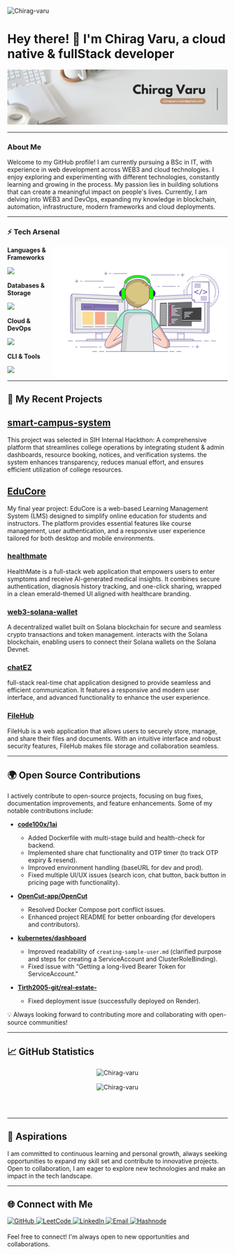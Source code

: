 <!--- <p align="left"> <img src="https://komarev.com/ghpvc/?username=Chirag-varu&label=Profile%20views&color=0e75b6&style=flat" alt="Chirag-varu" /> </p> --->

<p align="left">
  <img src="https://komarev.com/ghpvc/?username=Chirag-varu&label=Profile%20views&color=0e75b6&style=flat" alt="Chirag-varu" />
</p>

# Hey there! 👋 I'm Chirag Varu, a cloud native & fullStack developer
![MasterHead](1744521015186.jpg)

---
### About Me

Welcome to my GitHub profile! I am currently pursuing a BSc in IT, with experience in web development across WEB3 and cloud technologies. I enjoy exploring and experimenting with different technologies, constantly learning and growing in the process. My passion lies in building solutions that can create a meaningful impact on people's lives. Currently, I am delving into WEB3 and DevOps, expanding my knowledge in blockchain, automation, infrastructure, modern frameworks and cloud deployments.

---
<h3>⚡ Tech Arsenal</h3>

<img align="right" alt="Coding" width="400" src="https://raw.githubusercontent.com/devSouvik/devSouvik/master/gif3.gif">

<div align="left">

**Languages & Frameworks**  
<p>
  <img src="https://skillicons.dev/icons?i=js,ts,react,nextjs,redux,nestjs,nodejs,express,python,vite,tailwind,kafka&perline=8" />
</p>

**Databases & Storage**  
<p> 
  <img src="https://skillicons.dev/icons?i=postgresql,mongodb,redis,supabase,prisma,mysql&perline=7" /> 
</p>

**Cloud & DevOps**  
<p>
  <img src="https://skillicons.dev/icons?i=aws,vercel,cloudflare,docker,kubernetes,git,github,postman,figma&perline=8" />
</p>

**CLI & Tools**  
<p>
  <img src="https://skillicons.dev/icons?i=linux,bash,powershell,vscode&perline=8" />
</p>

</div>

---
## 🚀 My Recent Projects 

## **[smart-campus-system](https://github.com/Chirag-varu/smart-campus-system)**
This project was selected in SIH Internal Hackthon: A comprehensive platform that streamlines college operations by integrating student & admin dashboards, resource booking, notices, and verification systems. the system enhances transparency, reduces manual effort, and ensures efficient utilization of college resources. 

## **[EduCore](https://github.com/Chirag-varu/EduCore)**
My final year project: EduCore is a web-based Learning Management System (LMS) designed to simplify online education for students and instructors. The platform provides essential features like course management, user authentication, and a responsive user experience tailored for both desktop and mobile environments. 

### **[healthmate](https://github.com/Chirag-varu/healthmate)**
HealthMate is a full-stack web application that empowers users to enter symptoms and receive AI-generated medical insights. It combines secure authentication, diagnosis history tracking, and one-click sharing, wrapped in a clean emerald-themed UI aligned with healthcare branding. 

### **[web3-solana-wallet](https://github.com/Chirag-varu/web3-solana-wallet)**
A decentralized wallet built on Solana blockchain for secure and seamless crypto transactions and token management. interacts with the Solana blockchain, enabling users to connect their Solana wallets on the Solana Devnet. 

### **[chatEZ](https://github.com/Chirag-varu/chatEZ)**
full-stack real-time chat application designed to provide seamless and efficient communication. It features a responsive and modern user interface, and advanced functionality to enhance the user experience. 

### **[FileHub](https://github.com/Chirag-varu/filehub)**
FileHub is a web application that allows users to securely store, manage, and share their files and documents. With an intuitive interface and robust security features, FileHub makes file storage and collaboration seamless. 

---
## 🌍 Open Source Contributions

I actively contribute to open-source projects, focusing on bug fixes, documentation improvements, and feature enhancements. Some of my notable contributions include:

- **[code100x/1ai](https://github.com/code100x/1ai)**
  - Added Dockerfile with multi-stage build and health-check for backend.  
  - Implemented share chat functionality and OTP timer (to track OTP expiry & resend).  
  - Improved environment handling (baseURL for dev and prod).  
  - Fixed multiple UI/UX issues (search icon, chat button, back button in pricing page with functionality).  

- **[OpenCut-app/OpenCut](https://github.com/OpenCut-app/OpenCut)**  
  - Resolved Docker Compose port conflict issues.  
  - Enhanced project README for better onboarding (for developers and contributors).  

- **[kubernetes/dashboard](https://github.com/kubernetes/dashboard)**  
  - Improved readability of `creating-sample-user.md` (clarified purpose and steps for creating a ServiceAccount and ClusterRoleBinding).  
  - Fixed issue with “Getting a long-lived Bearer Token for ServiceAccount.”  

- **[Tirth2005-git/real-estate-](https://github.com/Tirth2005-git/real-estate-)**  
  - Fixed deployment issue (successfully deployed on Render).  

💡 Always looking forward to contributing more and collaborating with open-source communities!

---
## 📈 GitHub Statistics
<p align="center">
    <img align="center" src="https://github-readme-stats.vercel.app/api?username=Chirag-varu&theme=github_dark&show_icons=true&locale=en" alt="Chirag-varu" />
</p>
<p align="center">
    <img align="center" src="https://github-readme-streak-stats.herokuapp.com/?user=Chirag-varu&theme=github-dark-blue" alt="Chirag-varu" />
</p>
<br><br>

---
## 🚀 Aspirations
I am committed to continuous learning and personal growth, always seeking opportunities to expand my skill set and contribute to innovative projects. Open to collaboration, I am eager to explore new technologies and make an impact in the tech landscape.

---
## 🌐 Connect with Me

<div>
  <a href="https://github.com/Chirag-varu" target="_blank">
    <img src="https://img.shields.io/badge/GitHub-%2324292e.svg?&style=for-the-badge&logo=github&logoColor=white" alt="GitHub" style="margin-bottom: 5px;" />
  </a>
  <a href="https://leetcode.com/u/varu_chirag/" target="_blank">
    <img src="https://img.shields.io/badge/LeetCode-FFA116?style=for-the-badge&logo=leetcode&logoColor=white" alt="LeetCode" style="margin-bottom: 5px;" />
  </a>
  <a href="https://www.linkedin.com/in/chiragvaru03/" target="_blank">
    <img src="https://img.shields.io/badge/LinkedIn-%231E77B5.svg?&style=for-the-badge&logo=linkedin&logoColor=white" alt="LinkedIn" style="margin-bottom: 5px;" />
  </a>
  <a href="mailto:chirag@chiragvaru.me" target="_blank">
    <img src="https://img.shields.io/badge/Email-chirag@chiragvaru.me-D14836?style=for-the-badge&logo=gmail&logoColor=white" alt="Email" style="margin-bottom: 5px;" />
  </a>
  <a href="https://hashnode.com/@Chirag-varu" target="_blank">
    <img src="https://img.shields.io/badge/Hashnode-%2300C1D4.svg?&style=for-the-badge&logo=hashnode&logoColor=white" alt="Hashnode" style="margin-bottom: 5px;" />
  </a>
</div>

Feel free to connect! I'm always open to new opportunities and collaborations.

<!---
<img src="https://user-images.githubusercontent.com/74038190/212284100-561aa473-3905-4a80-b561-0d28506553ee.gif" width="1200">
--->

<!---
Chirag-varu/Chirag-varu is a ✨ special ✨ repository because its `README.md` (this file) appears on your GitHub profile.
You can click the Preview link to take a look at your changes.
--->
